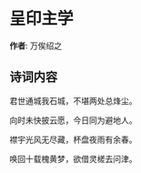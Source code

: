 # 呈印主学

**作者**: 万俟绍之

## 诗词内容

君世通城我石城，不堪两处总烽尘。

向时未快披云愿，今日同为避地人。

襟宇光风无尽藏，杯盘夜雨有余春。

唤回十载槐黄梦，欲借灵槎去问津。

